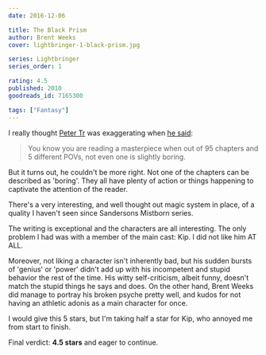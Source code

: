 ```yaml
---
date: 2016-12-06

title: The Black Prism
author: Brent Weeks
cover: lightbringer-1-black-prism.jpg

series: Lightbringer
series_order: 1

rating: 4.5
published: 2010
goodreads_id: 7165300

tags: ["Fantasy"]
---
```


I really thought [Peter Tr](https://www.goodreads.com/user/show/35342421-peter-tr) was exaggerating when [he said](https://www.goodreads.com/review/show/1560117792?book_show_action=false):

> You know you are reading a masterpiece when out of 95 chapters and 5 different POVs, not even one is slightly boring.
<!--more-->

But it turns out, he couldn't be more right. Not one of the chapters can be described as 'boring'. They all have plenty of action or things happening to captivate the attention of the reader.

There's a very interesting, and well thought out magic system in place, of a quality I haven't seen since Sandersons Mistborn series.

The writing is exceptional and the characters are all interesting. The only problem I had was with a member of the main cast: Kip. I did not like him AT ALL.

Moreover, not liking a character isn't inherently bad, but his sudden bursts of 'genius' or 'power' didn't add up with his incompetent and stupid behavior the rest of the time. His witty self-criticism, albeit funny, doesn't match the stupid things he says and does. On the other hand, Brent Weeks did manage to portray his broken psyche pretty well, and kudos for not having an athletic adonis as a main character for once.

I would give this 5 stars, but I'm taking half a star for Kip, who annoyed me from start to finish.

Final verdict: **4.5 stars** and eager to continue.
